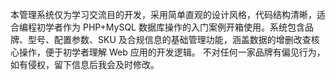 本管理系统仅为学习交流目的开发，采用简单直观的设计风格，代码结构清晰，适合编程初学者作为 PHP+MySQL 数据库操作的入门案例开箱使用。系统包含品牌、型号、配置参数、SKU 及合规信息的基础管理功能，涵盖数据的增删改查核心操作，便于初学者理解 Web 应用的开发逻辑。
不对任何一家品牌有偏见行为，如有侵权，留下信息后我会及时修改。

